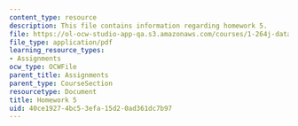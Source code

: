 ```yaml
---
content_type: resource
description: This file contains information regarding homework 5.
file: https://ol-ocw-studio-app-qa.s3.amazonaws.com/courses/1-264j-database-internet-and-systems-integration-technologies-fall-2013/40ce19274bc53efa15d20ad361dc7b97_MIT1_264JF13_HW5.pdf
file_type: application/pdf
learning_resource_types:
- Assignments
ocw_type: OCWFile
parent_title: Assignments
parent_type: CourseSection
resourcetype: Document
title: Homework 5
uid: 40ce1927-4bc5-3efa-15d2-0ad361dc7b97
---
```

